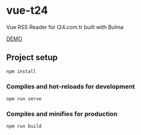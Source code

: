 # vue-t24
Vue RSS Reader for t24.com.tr
built with Bulma

[DEMO](https://coluck.me/vue-t24)



## Project setup
```
npm install
```

### Compiles and hot-reloads for development
```
npm run serve
```

### Compiles and minifies for production
```
npm run build
```
